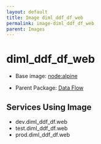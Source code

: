 ```yaml
---
layout: default
title: Image diml_ddf_df_web
permalink: image-diml_ddf_df_web
parent: Images
---
```

# diml_ddf_df_web

* Base image:  [node:alpine](image-node:alpine)

* Parent Package: [Data Flow](package--edgemere-diml-ddf-df)


## Services Using Image
* dev.diml_ddf_df.web
* test.diml_ddf_df.web
* prod.diml_ddf_df.web

